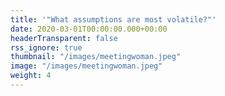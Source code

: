 ```yaml
---
title: '"What assumptions are most volatile?"' 
date: 2020-03-01T00:00:00.000+00:00
headerTransparent: false
rss_ignore: true
thumbnail: "/images/meetingwoman.jpeg"
image: "/images/meetingwoman.jpeg"
weight: 4
---
```

